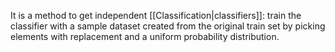 It is a method to get independent [[Classification|classifiers]]: train the classifier with a sample dataset created from the original train set by picking elements with replacement and a uniform probability distribution.